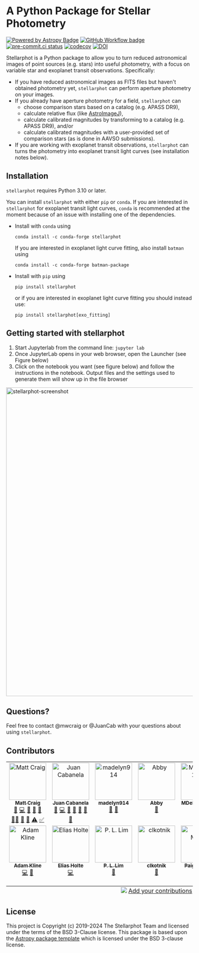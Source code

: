 # A Python Package for Stellar Photometry

[![Powered by Astropy Badge](http://img.shields.io/badge/powered%20by-AstroPy-orange.svg?style=flat)](http://www.astropy.org)
[![GitHub Workflow badge](https://github.com/feder-observatory/stellarphot/workflows/Test/badge.svg?branch=main)](https://github.com/feder-observatory/stellarphot/actions?query=workflow%3ATest)
[![pre-commit.ci status](https://results.pre-commit.ci/badge/github/feder-observatory/stellarphot/main.svg)](https://results.pre-commit.ci/latest/github/feder-observatory/stellarphot/main)
[![codecov](https://codecov.io/gh/feder-observatory/stellarphot/graph/badge.svg?token=uVrdNencSQ)](https://codecov.io/gh/feder-observatory/stellarphot)
[![DOI](https://zenodo.org/badge/DOI/10.5281/zenodo.10679636.svg)](https://doi.org/10.5281/zenodo.10679636)

Stellarphot is a Python package to allow you to turn reduced astronomical images of point sources (e.g. stars) into
useful photometry, with a focus on variable star and exoplanet transit observations.  Specifically:

- If you have reduced astronomical images as FITS files but haven't obtained photometry yet, `stellarphot` can perform aperture photometry on your images.
- If you already have aperture photometry for a field, `stellarphot` can
  - choose comparison stars based on a catalog (e.g. APASS DR9),
  - calculate relative flux (like [AstroImageJ](https://www.astro.louisville.edu/software/astroimagej/)),
  - calculate calibrated magnitudes by transforming to a catalog (e.g. APASS DR9), and/or
  - calculate calibrated magnitudes with a user-provided set of comparison stars (as is done in AAVSO submissions).
- If you are working with exoplanet transit observations, `stellarphot` can turns the photometry into exoplanet transit light curves (see installation notes below).

## Installation

`stellarphot` requires Python 3.10 or later.

You can install `stellarphot` with either `pip` or `conda`.  If you are interested in `stellarphot` for exoplanet transit light curves, `conda` is recommended at the moment because of an issue with installing one of the dependencies.

- Install with `conda` using
  ```
  conda install -c conda-forge stellarphot
  ```
  If you are interested in exoplanet light curve fitting, also install `batman` using

  ```
  conda install -c conda-forge batman-package
  ```

- Install with `pip` using
  ```
  pip install stellarphot
  ```
  or if you are interested in exoplanet light curve fitting you should instead use:

  ```
  pip install stellarphot[exo_fitting]
  ```

## Getting started with stellarphot

1. Start Jupyterlab from the command line: `jupyter lab`
2. Once JupyterLab opens in your web browser, open the Launcher (see Figure below)
3. Click on the notebook you want (see figure below) and follow the instructions in the notebook.
Output files and the settings used to generate them will show up in the file browser

<img width="833" alt="stellarphot-screenshot" src="https://github.com/feder-observatory/stellarphot/blob/bd5e08dca6e390239663bf4d4db797d84abf603c/docs/_static/launcher.png">

## Questions?

Feel free to contact @mwcraig or @JuanCab with your questions about using `stellarphot`.

## Contributors

<!-- ALL-CONTRIBUTORS-LIST:START - Do not remove or modify this section -->
<!-- prettier-ignore-start -->
<!-- markdownlint-disable -->
<table>
  <tbody>
    <tr>
      <td align="center" valign="top" width="14.28%"><a href="http://mwcraig.github.io"><img src="https://avatars.githubusercontent.com/u/1147167?v=4?s=100" width="100px;" alt="Matt Craig"/><br /><sub><b>Matt Craig</b></sub></a><br /><a href="https://github.com/feder-observatory/stellarphot/issues?q=author%3Amwcraig" title="Bug reports">🐛</a> <a href="https://github.com/feder-observatory/stellarphot/commits?author=mwcraig" title="Code">💻</a> <a href="#design-mwcraig" title="Design">🎨</a> <a href="#ideas-mwcraig" title="Ideas, Planning, & Feedback">🤔</a> <a href="#maintenance-mwcraig" title="Maintenance">🚧</a> <a href="#mentoring-mwcraig" title="Mentoring">🧑‍🏫</a> <a href="#research-mwcraig" title="Research">🔬</a> <a href="https://github.com/feder-observatory/stellarphot/pulls?q=is%3Apr+reviewed-by%3Amwcraig" title="Reviewed Pull Requests">👀</a> <a href="https://github.com/feder-observatory/stellarphot/commits?author=mwcraig" title="Tests">⚠️</a> <a href="#tutorial-mwcraig" title="Tutorials">✅</a></td>
      <td align="center" valign="top" width="14.28%"><a href="https://web.mnstate.edu/cabanela/"><img src="https://avatars.githubusercontent.com/u/1940512?v=4?s=100" width="100px;" alt="Juan Cabanela"/><br /><sub><b>Juan Cabanela</b></sub></a><br /><a href="https://github.com/feder-observatory/stellarphot/issues?q=author%3AJuanCab" title="Bug reports">🐛</a> <a href="https://github.com/feder-observatory/stellarphot/commits?author=JuanCab" title="Code">💻</a> <a href="#design-JuanCab" title="Design">🎨</a> <a href="#ideas-JuanCab" title="Ideas, Planning, & Feedback">🤔</a> <a href="#maintenance-JuanCab" title="Maintenance">🚧</a> <a href="https://github.com/feder-observatory/stellarphot/pulls?q=is%3Apr+reviewed-by%3AJuanCab" title="Reviewed Pull Requests">👀</a> <a href="https://github.com/feder-observatory/stellarphot/commits?author=JuanCab" title="Documentation">📖</a></td>
      <td align="center" valign="top" width="14.28%"><a href="https://github.com/madelyn914"><img src="https://avatars.githubusercontent.com/u/56169991?v=4?s=100" width="100px;" alt="madelyn914"/><br /><sub><b>madelyn914</b></sub></a><br /><a href="#ideas-madelyn914" title="Ideas, Planning, & Feedback">🤔</a> <a href="#userTesting-madelyn914" title="User Testing">📓</a></td>
      <td align="center" valign="top" width="14.28%"><a href="https://github.com/AbigaleMoen"><img src="https://avatars.githubusercontent.com/u/112969124?v=4?s=100" width="100px;" alt="Abby"/><br /><sub><b>Abby</b></sub></a><br /><a href="#userTesting-AbigaleMoen" title="User Testing">📓</a></td>
      <td align="center" valign="top" width="14.28%"><a href="https://github.com/MDeRung2021"><img src="https://avatars.githubusercontent.com/u/90003875?v=4?s=100" width="100px;" alt="MDeRung2021"/><br /><sub><b>MDeRung2021</b></sub></a><br /><a href="https://github.com/feder-observatory/stellarphot/issues?q=author%3AMDeRung2021" title="Bug reports">🐛</a> <a href="#userTesting-MDeRung2021" title="User Testing">📓</a></td>
      <td align="center" valign="top" width="14.28%"><a href="https://github.com/Tanner728"><img src="https://avatars.githubusercontent.com/u/90003838?v=4?s=100" width="100px;" alt="Tanner Weyer"/><br /><sub><b>Tanner Weyer</b></sub></a><br /><a href="https://github.com/feder-observatory/stellarphot/commits?author=Tanner728" title="Code">💻</a> <a href="https://github.com/feder-observatory/stellarphot/pulls?q=is%3Apr+reviewed-by%3ATanner728" title="Reviewed Pull Requests">👀</a> <a href="#userTesting-Tanner728" title="User Testing">📓</a></td>
      <td align="center" valign="top" width="14.28%"><a href="https://github.com/WatsonEmily11"><img src="https://avatars.githubusercontent.com/u/99451181?v=4?s=100" width="100px;" alt="Emily Watson"/><br /><sub><b>Emily Watson</b></sub></a><br /><a href="https://github.com/feder-observatory/stellarphot/issues?q=author%3AWatsonEmily11" title="Bug reports">🐛</a> <a href="#userTesting-WatsonEmily11" title="User Testing">📓</a></td>
    </tr>
    <tr>
      <td align="center" valign="top" width="14.28%"><a href="https://github.com/Mamizou"><img src="https://avatars.githubusercontent.com/u/35544119?v=4?s=100" width="100px;" alt="Adam Kline"/><br /><sub><b>Adam Kline</b></sub></a><br /><a href="https://github.com/feder-observatory/stellarphot/commits?author=Mamizou" title="Code">💻</a> <a href="#userTesting-Mamizou" title="User Testing">📓</a></td>
      <td align="center" valign="top" width="14.28%"><a href="https://github.com/Sondanaa"><img src="https://avatars.githubusercontent.com/u/9082828?v=4?s=100" width="100px;" alt="Elias Holte"/><br /><sub><b>Elias Holte</b></sub></a><br /><a href="https://github.com/feder-observatory/stellarphot/commits?author=Sondanaa" title="Code">💻</a></td>
      <td align="center" valign="top" width="14.28%"><a href="https://www.linkedin.com/in/pllim/"><img src="https://avatars.githubusercontent.com/u/2090236?v=4?s=100" width="100px;" alt="P. L. Lim"/><br /><sub><b>P. L. Lim</b></sub></a><br /><a href="#maintenance-pllim" title="Maintenance">🚧</a></td>
      <td align="center" valign="top" width="14.28%"><a href="https://github.com/clkotnik"><img src="https://avatars.githubusercontent.com/u/26798912?v=4?s=100" width="100px;" alt="clkotnik"/><br /><sub><b>clkotnik</b></sub></a><br /><a href="#ideas-clkotnik" title="Ideas, Planning, & Feedback">🤔</a></td>
      <td align="center" valign="top" width="14.28%"><a href="https://github.com/meyerpa"><img src="https://avatars.githubusercontent.com/u/14203298?v=4?s=100" width="100px;" alt="Paige Meyer"/><br /><sub><b>Paige Meyer</b></sub></a><br /><a href="https://github.com/feder-observatory/stellarphot/commits?author=meyerpa" title="Documentation">📖</a></td>
      <td align="center" valign="top" width="14.28%"><a href="https://github.com/stottsco"><img src="https://avatars.githubusercontent.com/u/14881940?v=4?s=100" width="100px;" alt="stottsco"/><br /><sub><b>stottsco</b></sub></a><br /><a href="https://github.com/feder-observatory/stellarphot/commits?author=stottsco" title="Code">💻</a></td>
      <td align="center" valign="top" width="14.28%"><a href="https://github.com/isobelsnellenberger"><img src="https://avatars.githubusercontent.com/u/36014334?v=4?s=100" width="100px;" alt="Isobel Snellenberger"/><br /><sub><b>Isobel Snellenberger</b></sub></a><br /><a href="https://github.com/feder-observatory/stellarphot/commits?author=isobelsnellenberger" title="Code">💻</a></td>
    </tr>
  </tbody>
  <tfoot>
    <tr>
      <td align="center" size="13px" colspan="7">
        <img src="https://raw.githubusercontent.com/all-contributors/all-contributors-cli/1b8533af435da9854653492b1327a23a4dbd0a10/assets/logo-small.svg">
          <a href="https://all-contributors.js.org/docs/en/bot/usage">Add your contributions</a>
        </img>
      </td>
    </tr>
  </tfoot>
</table>

<!-- markdownlint-restore -->
<!-- prettier-ignore-end -->

<!-- ALL-CONTRIBUTORS-LIST:END -->


## License

This project is Copyright (c) 2019-2024 The Stellarphot Team and licensed under the terms of the BSD 3-Clause license. This package is based upon the [Astropy package template](https://github.com/astropy/package-template) which is licensed under the BSD 3-clause license.
